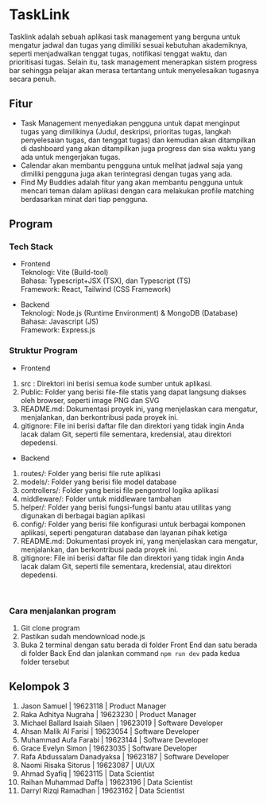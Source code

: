 # TaskLink

Tasklink adalah sebuah aplikasi task management yang berguna untuk mengatur jadwal dan tugas yang dimiliki sesuai kebutuhan akademiknya, seperti menjadwalkan tenggat tugas, notifikasi tenggat waktu, dan prioritisasi tugas. Selain itu, task management menerapkan sistem progress bar sehingga pelajar akan merasa tertantang untuk menyelesaikan tugasnya secara penuh.
<br>

## Fitur

- Task Management menyediakan pengguna untuk dapat menginput tugas yang dimilikinya (Judul, deskripsi, prioritas tugas, langkah penyelesaian tugas, dan tenggat tugas) dan kemudian akan ditampilkan di dashboard yang akan ditampilkan juga progress dan sisa waktu yang ada untuk mengerjakan tugas.
- Calendar akan membantu pengguna untuk melihat jadwal saja yang dimiliki pengguna juga akan terintegrasi dengan tugas yang ada.
- Find My Buddies adalah fitur yang akan membantu pengguna untuk mencari teman dalam aplikasi dengan cara melakukan profile matching berdasarkan minat dari tiap pengguna.

## Program

### Tech Stack

- Frontend <br>
  Teknologi: Vite (Build-tool)<br>
  Bahasa: Typescript+JSX (TSX), dan Typescript (TS)<br>
  Framework: React, Tailwind (CSS Framework) <br>

- Backend <br>
  Teknologi: Node.js (Runtime Environment) & MongoDB (Database) <br>
  Bahasa: Javascript (JS) <br>
  Framework: Express.js <br>

### Struktur Program
- Frontend <br>
1. src : Direktori ini berisi semua kode sumber untuk aplikasi.
2. Public: Folder yang berisi file-file statis yang dapat langsung diakses oleh browser, seperti image PNG dan SVG
3. README.md: Dokumentasi proyek ini, yang menjelaskan cara mengatur, menjalankan, dan berkontribusi pada proyek ini.
4. gitignore: File ini berisi daftar file dan direktori yang tidak ingin Anda lacak dalam Git, seperti file sementara, kredensial, atau direktori depedensi.

- Backend <br>
1. routes/: Folder yang berisi file rute aplikasi
2. models/: Folder yang berisi file model database
3. controllers/: Folder yang berisi file pengontrol logika aplikasi
4. middleware/: Folder untuk middleware tambahan
5. helper/: Folder yang berisi fungsi-fungsi bantu atau utilitas yang digunakan di berbagai bagian aplikasi
6. config/: Folder yang berisi file konfigurasi untuk berbagai komponen aplikasi, seperti pengaturan database dan layanan pihak ketiga
4. README.md: Dokumentasi proyek ini, yang menjelaskan cara mengatur, menjalankan, dan berkontribusi pada proyek ini.
5. gitignore: File ini berisi daftar file dan direktori yang tidak ingin Anda lacak dalam Git, seperti file sementara, kredensial, atau direktori depedensi.

<br>

### Cara menjalankan program

1. Git clone program
2. Pastikan sudah mendownload node.js
3. Buka 2 terminal dengan satu berada di folder Front End dan satu berada di folder Back End dan jalankan command `npm run dev` pada kedua folder tersebut

## Kelompok 3

1. Jason Samuel | 19623118 | Product Manager
2. Raka Adhitya Nugraha | 19623230 | Product Manager
3. Michael Ballard Isaiah Silaen | 19623019 | Software Developer
4. Ahsan Malik Al Farisi | 19623054 | Software Developer
5. Muhammad Aufa Farabi | 19623144 | Software Developer
6. Grace Evelyn Simon | 19623035 | Software Developer
7. Rafa Abdussalam Danadyaksa | 19623187 | Software Developer
8. Naomi Risaka Sitorus | 19623087 | UI/UX
9. Ahmad Syafiq | 19623115 | Data Scientist
10. Raihan Muhammad Daffa | 19623196 | Data Scientist
11. Darryl Rizqi Ramadhan | 19623162 | Data Scientist
